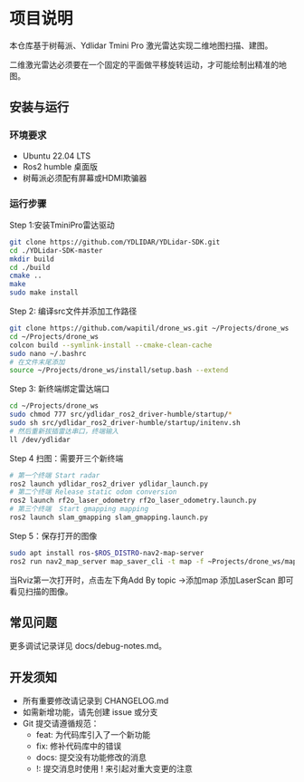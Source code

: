 # 项目说明

本仓库基于树莓派、Ydlidar Tmini Pro 激光雷达实现二维地图扫描、建图。

二维激光雷达必须要在一个固定的平面做平移旋转运动，才可能绘制出精准的地图。

## 安装与运行

### 环境要求

- Ubuntu 22.04 LTS
- Ros2 humble 桌面版
- 树莓派必须配有屏幕或HDMI欺骗器

### 运行步骤
Step 1:安装TminiPro雷达驱动

```bash
git clone https://github.com/YDLIDAR/YDLidar-SDK.git 
cd ./YDLidar-SDK-master
mkdir build 
cd ./build 
cmake .. 
make 
sudo make install
```

Step 2: 编译src文件并添加工作路径
```bash
git clone https://github.com/wapitil/drone_ws.git ~/Projects/drone_ws
cd ~/Projects/drone_ws
colcon build --symlink-install --cmake-clean-cache
sudo nano ~/.bashrc
# 在文件末尾添加
source ~/Projects/drone_ws/install/setup.bash --extend
```

Step 3: 新终端绑定雷达端口
```bash
cd ~/Projects/drone_ws
sudo chmod 777 src/ydlidar_ros2_driver-humble/startup/*
sudo sh src/ydlidar_ros2_driver-humble/startup/initenv.sh
# 然后重新拔插雷达串口，终端输入 
ll /dev/ydlidar
```

Step 4 扫图：需要开三个新终端
```bash
# 第一个终端 Start radar
ros2 launch ydlidar_ros2_driver ydlidar_launch.py 
# 第二个终端 Release static odom conversion 
ros2 launch rf2o_laser_odometry rf2o_laser_odometry.launch.py 
# 第三个终端  Start gmapping mapping
ros2 launch slam_gmapping slam_gmapping.launch.py
```

Step 5：保存打开的图像
```bash 
sudo apt install ros-$ROS_DISTRO-nav2-map-server
ros2 run nav2_map_server map_saver_cli -t map -f ~Projects/drone_ws/map
```

当Rviz第一次打开时，点击左下角Add By topic ->添加map 添加LaserScan 即可看见扫描的图像。

## 常见问题

更多调试记录详见 docs/debug-notes.md。


## 开发须知
- 所有重要修改请记录到 CHANGELOG.md
- 如需新增功能，请先创建 issue 或分支
- Git 提交请遵循规范：
    - feat: 为代码库引入了一个新功能 
    - fix:  修补代码库中的错误
    - docs: 提交没有功能修改的消息
    - !:    提交消息时使用 ! 来引起对重大变更的注意